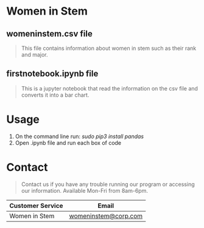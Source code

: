 # Women in Stem
## womeninstem.csv file
> This file contains information about women in stem such as their rank and major.
## firstnotebook.ipynb file
> This is a jupyter notebook that read the information on the csv file and
> converts it into a bar chart.
# Usage
1. On the command line run: *sudo pip3 install pandas*
2. Open .ipynb file and run each box of code
# Contact
> Contact us if you have any trouble running our program or accessing our information. Available Mon-Fri from 8am-6pm.

Customer Service | Email
---------------- | --------------------
Women in Stem    | womeninstem@corp.com
